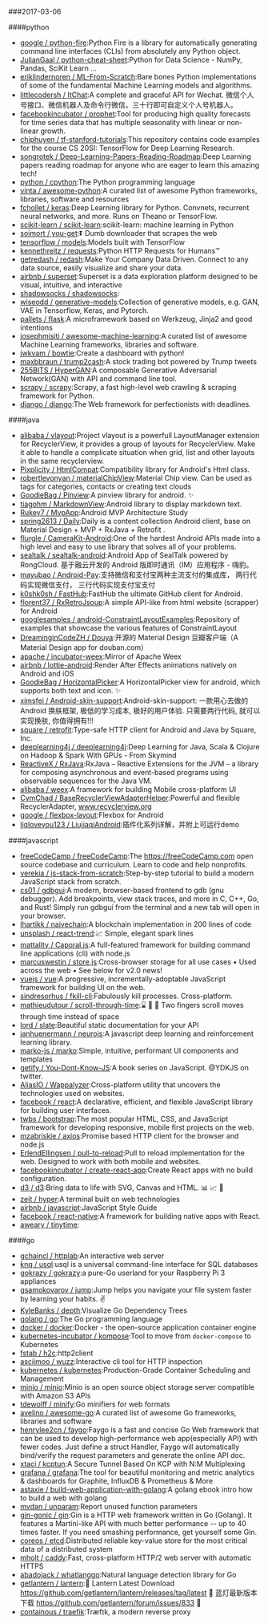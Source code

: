 ###2017-03-06

####python
* [google / python-fire](https://github.com/google/python-fire):Python Fire is a library for automatically generating command line interfaces (CLIs) from absolutely any Python object.
* [JulianGaal / python-cheat-sheet](https://github.com/JulianGaal/python-cheat-sheet):Python for Data Science - NumPy, Pandas, SciKit Learn ...
* [eriklindernoren / ML-From-Scratch](https://github.com/eriklindernoren/ML-From-Scratch):Bare bones Python implementations of some of the fundamental Machine Learning models and algorithms.
* [littlecodersh / ItChat](https://github.com/littlecodersh/ItChat):A complete and graceful API for Wechat. 微信个人号接口、微信机器人及命令行微信，三十行即可自定义个人号机器人。
* [facebookincubator / prophet](https://github.com/facebookincubator/prophet):Tool for producing high quality forecasts for time series data that has multiple seasonality with linear or non-linear growth.
* [chiphuyen / tf-stanford-tutorials](https://github.com/chiphuyen/tf-stanford-tutorials):This repository contains code examples for the course CS 20SI: TensorFlow for Deep Learning Research.
* [songrotek / Deep-Learning-Papers-Reading-Roadmap](https://github.com/songrotek/Deep-Learning-Papers-Reading-Roadmap):Deep Learning papers reading roadmap for anyone who are eager to learn this amazing tech!
* [python / cpython](https://github.com/python/cpython):The Python programming language
* [vinta / awesome-python](https://github.com/vinta/awesome-python):A curated list of awesome Python frameworks, libraries, software and resources
* [fchollet / keras](https://github.com/fchollet/keras):Deep Learning library for Python. Convnets, recurrent neural networks, and more. Runs on Theano or TensorFlow.
* [scikit-learn / scikit-learn](https://github.com/scikit-learn/scikit-learn):scikit-learn: machine learning in Python
* [soimort / you-get](https://github.com/soimort/you-get):⏬ Dumb downloader that scrapes the web
* [tensorflow / models](https://github.com/tensorflow/models):Models built with TensorFlow
* [kennethreitz / requests](https://github.com/kennethreitz/requests):Python HTTP Requests for Humans™
* [getredash / redash](https://github.com/getredash/redash):Make Your Company Data Driven. Connect to any data source, easily visualize and share your data.
* [airbnb / superset](https://github.com/airbnb/superset):Superset is a data exploration platform designed to be visual, intuitive, and interactive
* [shadowsocks / shadowsocks](https://github.com/shadowsocks/shadowsocks):
* [wiseodd / generative-models](https://github.com/wiseodd/generative-models):Collection of generative models, e.g. GAN, VAE in Tensorflow, Keras, and Pytorch.
* [pallets / flask](https://github.com/pallets/flask):A microframework based on Werkzeug, Jinja2 and good intentions
* [josephmisiti / awesome-machine-learning](https://github.com/josephmisiti/awesome-machine-learning):A curated list of awesome Machine Learning frameworks, libraries and software.
* [jwkvam / bowtie](https://github.com/jwkvam/bowtie):Create a dashboard with python!
* [maxbbraun / trump2cash](https://github.com/maxbbraun/trump2cash):A stock trading bot powered by Trump tweets
* [255BITS / HyperGAN](https://github.com/255BITS/HyperGAN):A composable Generative Adversarial Network(GAN) with API and command line tool.
* [scrapy / scrapy](https://github.com/scrapy/scrapy):Scrapy, a fast high-level web crawling & scraping framework for Python.
* [django / django](https://github.com/django/django):The Web framework for perfectionists with deadlines.

####java
* [alibaba / vlayout](https://github.com/alibaba/vlayout):Project vlayout is a powerfull LayoutManager extension for RecyclerView, it provides a group of layouts for RecyclerView. Make it able to handle a complicate situation when grid, list and other layouts in the same recyclerview.
* [Pixplicity / HtmlCompat](https://github.com/Pixplicity/HtmlCompat):Compatibility library for Android's Html class.
* [robertlevonyan / materialChipView](https://github.com/robertlevonyan/materialChipView):Material Chip view. Can be used as tags for categories, contacts or creating text clouds
* [GoodieBag / Pinview](https://github.com/GoodieBag/Pinview):A pinview library for android. ✨
* [tiagohm / MarkdownView](https://github.com/tiagohm/MarkdownView):Android library to display markdown text.
* [Rukey7 / MvpApp](https://github.com/Rukey7/MvpApp):Android MVP Architecture Study
* [spring2613 / Daily](https://github.com/spring2613/Daily):Daily is a content collection Android client, base on Material Design + MVP + RxJava + Retrofit .
* [flurgle / CameraKit-Android](https://github.com/flurgle/CameraKit-Android):One of the hardest Android APIs made into a high level and easy to use library that solves all of your problems.
* [sealtalk / sealtalk-android](https://github.com/sealtalk/sealtalk-android):Android App of SealTalk powered by RongCloud. 基于融云开发的 Android 版即时通讯（IM）应用程序 - 嗨豹。
* [mayubao / Android-Pay](https://github.com/mayubao/Android-Pay):支持微信和支付宝两种主流支付的集成库， 两行代码实现微信支付， 三行代码实现支付宝支付
* [k0shk0sh / FastHub](https://github.com/k0shk0sh/FastHub):FastHub the ultimate GitHub client for Android.
* [florent37 / RxRetroJsoup](https://github.com/florent37/RxRetroJsoup):A simple API-like from html website (scrapper) for Android
* [googlesamples / android-ConstraintLayoutExamples](https://github.com/googlesamples/android-ConstraintLayoutExamples):Repository of examples that showcase the various features of ConstraintLayout
* [DreaminginCodeZH / Douya](https://github.com/DreaminginCodeZH/Douya):开源的 Material Design 豆瓣客户端（A Material Design app for douban.com）
* [apache / incubator-weex](https://github.com/apache/incubator-weex):Mirror of Apache Weex
* [airbnb / lottie-android](https://github.com/airbnb/lottie-android):Render After Effects animations natively on Android and iOS
* [GoodieBag / HorizontalPicker](https://github.com/GoodieBag/HorizontalPicker):A HorizontalPicker view for android, which supports both text and icon. ✨
* [ximsfei / Android-skin-support](https://github.com/ximsfei/Android-skin-support):Android-skin-support: 一款用心去做的Android 换肤框架, 极低的学习成本, 极好的用户体验. 只需要两行代码, 就可以实现换肤, 你值得拥有!!!
* [square / retrofit](https://github.com/square/retrofit):Type-safe HTTP client for Android and Java by Square, Inc.
* [deeplearning4j / deeplearning4j](https://github.com/deeplearning4j/deeplearning4j):Deep Learning for Java, Scala & Clojure on Hadoop & Spark With GPUs - From Skymind
* [ReactiveX / RxJava](https://github.com/ReactiveX/RxJava):RxJava – Reactive Extensions for the JVM – a library for composing asynchronous and event-based programs using observable sequences for the Java VM.
* [alibaba / weex](https://github.com/alibaba/weex):A framework for building Mobile cross-platform UI
* [CymChad / BaseRecyclerViewAdapterHelper](https://github.com/CymChad/BaseRecyclerViewAdapterHelper):Powerful and flexible RecyclerAdapter, www.recyclerview.org
* [google / flexbox-layout](https://github.com/google/flexbox-layout):Flexbox for Android
* [ljqloveyou123 / LiujiaqiAndroid](https://github.com/ljqloveyou123/LiujiaqiAndroid):插件化系列详解，并附上可运行demo

####javascript
* [freeCodeCamp / freeCodeCamp](https://github.com/freeCodeCamp/freeCodeCamp):The https://freeCodeCamp.com open source codebase and curriculum. Learn to code and help nonprofits.
* [verekia / js-stack-from-scratch](https://github.com/verekia/js-stack-from-scratch):Step-by-step tutorial to build a modern JavaScript stack from scratch.
* [cs01 / gdbgui](https://github.com/cs01/gdbgui):A modern, browser-based frontend to gdb (gnu debugger). Add breakpoints, view stack traces, and more in C, C++, Go, and Rust! Simply run gdbgui from the terminal and a new tab will open in your browser.
* [lhartikk / naivechain](https://github.com/lhartikk/naivechain):A blockchain implementation in 200 lines of code
* [unsplash / react-trend](https://github.com/unsplash/react-trend):📈 Simple, elegant spark lines
* [mattallty / Caporal.js](https://github.com/mattallty/Caporal.js):A full-featured framework for building command line applications (cli) with node.js
* [marcuswestin / store.js](https://github.com/marcuswestin/store.js):Cross-browser storage for all use cases • Used across the web • See below for v2.0 news!
* [vuejs / vue](https://github.com/vuejs/vue):A progressive, incrementally-adoptable JavaScript framework for building UI on the web.
* [sindresorhus / fkill-cli](https://github.com/sindresorhus/fkill-cli):Fabulously kill processes. Cross-platform.
* [mathieudutour / scroll-through-time](https://github.com/mathieudutour/scroll-through-time):⌛️ 🎩 🐇 Two fingers scroll moves through time instead of space
* [lord / slate](https://github.com/lord/slate):Beautiful static documentation for your API
* [janhuenermann / neurojs](https://github.com/janhuenermann/neurojs):A javascript deep learning and reinforcement learning library.
* [marko-js / marko](https://github.com/marko-js/marko):Simple, intuitive, performant UI components and templates
* [getify / You-Dont-Know-JS](https://github.com/getify/You-Dont-Know-JS):A book series on JavaScript. @YDKJS on twitter.
* [AliasIO / Wappalyzer](https://github.com/AliasIO/Wappalyzer):Cross-platform utility that uncovers the technologies used on websites.
* [facebook / react](https://github.com/facebook/react):A declarative, efficient, and flexible JavaScript library for building user interfaces.
* [twbs / bootstrap](https://github.com/twbs/bootstrap):The most popular HTML, CSS, and JavaScript framework for developing responsive, mobile first projects on the web.
* [mzabriskie / axios](https://github.com/mzabriskie/axios):Promise based HTTP client for the browser and node.js
* [ErlendEllingsen / pull-to-reload](https://github.com/ErlendEllingsen/pull-to-reload):Pull to reload implementation for the web. Designed to work with both mobile and websites.
* [facebookincubator / create-react-app](https://github.com/facebookincubator/create-react-app):Create React apps with no build configuration.
* [d3 / d3](https://github.com/d3/d3):Bring data to life with SVG, Canvas and HTML. 📊 📈 🎉
* [zeit / hyper](https://github.com/zeit/hyper):A terminal built on web technologies
* [airbnb / javascript](https://github.com/airbnb/javascript):JavaScript Style Guide
* [facebook / react-native](https://github.com/facebook/react-native):A framework for building native apps with React.
* [aweary / tinytime](https://github.com/aweary/tinytime):

####go
* [gchaincl / httplab](https://github.com/gchaincl/httplab):An interactive web server
* [knq / usql](https://github.com/knq/usql):usql is a universal command-line interface for SQL databases
* [gokrazy / gokrazy](https://github.com/gokrazy/gokrazy):a pure-Go userland for your Raspberry Pi 3 appliances
* [gsamokovarov / jump](https://github.com/gsamokovarov/jump):Jump helps you navigate your file system faster by learning your habits. ✌️
* [KyleBanks / depth](https://github.com/KyleBanks/depth):Visualize Go Dependency Trees
* [golang / go](https://github.com/golang/go):The Go programming language
* [docker / docker](https://github.com/docker/docker):Docker - the open-source application container engine
* [kubernetes-incubator / kompose](https://github.com/kubernetes-incubator/kompose):Tool to move from `docker-compose` to Kubernetes
* [fstab / h2c](https://github.com/fstab/h2c):http2client
* [asciimoo / wuzz](https://github.com/asciimoo/wuzz):Interactive cli tool for HTTP inspection
* [kubernetes / kubernetes](https://github.com/kubernetes/kubernetes):Production-Grade Container Scheduling and Management
* [minio / minio](https://github.com/minio/minio):Minio is an open source object storage server compatible with Amazon S3 APIs
* [tdewolff / minify](https://github.com/tdewolff/minify):Go minifiers for web formats
* [avelino / awesome-go](https://github.com/avelino/awesome-go):A curated list of awesome Go frameworks, libraries and software
* [henrylee2cn / faygo](https://github.com/henrylee2cn/faygo):Faygo is a fast and concise Go Web framework that can be used to develop high-performance web app(especially API) with fewer codes. Just define a struct Handler, Faygo will automatically bind/verify the request parameters and generate the online API doc.
* [xtaci / kcptun](https://github.com/xtaci/kcptun):A Secure Tunnel Based On KCP with N:M Multiplexing
* [grafana / grafana](https://github.com/grafana/grafana):The tool for beautiful monitoring and metric analytics & dashboards for Graphite, InfluxDB & Prometheus & More
* [astaxie / build-web-application-with-golang](https://github.com/astaxie/build-web-application-with-golang):A golang ebook intro how to build a web with golang
* [mvdan / unparam](https://github.com/mvdan/unparam):Report unused function parameters
* [gin-gonic / gin](https://github.com/gin-gonic/gin):Gin is a HTTP web framework written in Go (Golang). It features a Martini-like API with much better performance -- up to 40 times faster. If you need smashing performance, get yourself some Gin.
* [coreos / etcd](https://github.com/coreos/etcd):Distributed reliable key-value store for the most critical data of a distributed system
* [mholt / caddy](https://github.com/mholt/caddy):Fast, cross-platform HTTP/2 web server with automatic HTTPS
* [abadojack / whatlanggo](https://github.com/abadojack/whatlanggo):Natural language detection library for Go
* [getlantern / lantern](https://github.com/getlantern/lantern):🔴 Lantern Latest Download https://github.com/getlantern/lantern/releases/tag/latest 🔴 蓝灯最新版本下载 https://github.com/getlantern/forum/issues/833 🔴
* [containous / traefik](https://github.com/containous/traefik):Træfɪk, a modern reverse proxy
